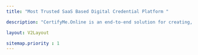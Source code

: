 ```yaml
---
title: "Most Trusted SaaS Based Digital Credential Platform "

description: "CertifyMe.Online is an end-to-end solution for creating, issuing, and managing Digital Credentials. We are the first Digital Credential platform that enables Event producers and TechEd firms to Maximize their Brand’s presence while automating their credential awarding process. "

layout: V2Layout

sitemap.priority : 1
---
```


